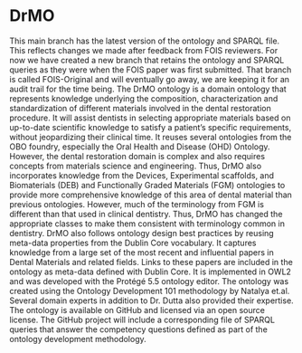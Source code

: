 # DrMO
This main branch has the latest version of the ontology and SPARQL file. This reflects changes we made after feedback from FOIS reviewers. For now we have created a new branch that retains the ontology and SPARQL queries as they were when the FOIS paper was first submitted. That branch is called FOIS-Original and will eventually go away, we are keeping it for an audit trail for the time being. 
The DrMO ontology is a domain ontology that represents knowledge underlying the composition, characterization and standardization of different materials involved in the dental restoration procedure. It will assist dentists in selecting appropriate materials based on up-to-date scientific knowledge to satisfy a patient’s specific requirements, without jeopardizing their clinical time. It reuses several ontologies from the OBO foundry, especially the Oral Health and Disease (OHD) Ontology. However, the dental restoration domain is complex and also requires concepts from materials science and engineering. Thus, DrMO also incorporates knowledge from the Devices, Experimental scaffolds, and Biomaterials (DEB) and Functionally Graded Materials (FGM) ontologies to provide more comprehensive knowledge of this area of dental material than previous ontologies. However, much of the terminology from FGM is different than that used in clinical dentistry. Thus, DrMO has changed the appropriate classes to make them consistent with terminology common in dentistry.  DrMO also follows ontology design best practices by reusing meta-data properties from the Dublin Core vocabulary. It captures knowledge from a large set of the most recent and influential papers in Dental Materials and related fields. Links to these papers are included in the ontology as meta-data defined with Dublin Core. It is implemented in OWL2 and was developed with the Protégé 5.5 ontology editor.  The ontology was created using the Ontology Development 101 methodology by Natalya et.al. Several domain experts in addition to Dr. Dutta also provided their expertise. The ontology is available on GitHub and licensed via an open source license. The GitHub project will include a corresponding file of SPARQL queries that answer the competency questions defined as part of the ontology development methodology.
